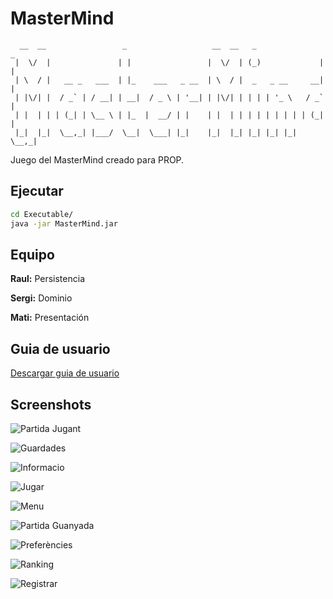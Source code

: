 # MasterMind
```
  __  __                 _                   __  __   _               _ 
 |  \/  |               | |                 |  \/  | (_)             | |
 | \  / |   __ _   ___  | |_    ___   _ __  | \  / |  _   _ __     __| |
 | |\/| |  / _` | / __| | __|  / _ \ | '__| | |\/| | | | | '_ \   / _` |
 | |  | | | (_| | \__ \ | |_  |  __/ | |    | |  | | | | | | | | | (_| |
 |_|  |_|  \__,_| |___/  \__|  \___| |_|    |_|  |_| |_| |_| |_|  \__,_|

```
Juego del MasterMind creado para PROP.

## Ejecutar
```bash
cd Executable/
java -jar MasterMind.jar
```

## Equipo
**Raul:** Persistencia

**Sergi:** Dominio

**Mati:** Presentación

## Guia de usuario
[Descargar guia de usuario](https://github.com/matiszz/mastermind/blob/master/Guia-d%E2%80%99usuari-MasterMind-Grup-8.1.pdf)

## Screenshots
![Partida Jugant](https://github.com/matiszz/mastermind/blob/master/Executable/screenshots/Partida_jugant.png)

![Guardades](https://github.com/matiszz/mastermind/blob/master/Executable/screenshots/Guardades.png)

![Informacio](https://github.com/matiszz/mastermind/blob/master/Executable/screenshots/Informacio.png)

![Jugar](https://github.com/matiszz/mastermind/blob/master/Executable/screenshots/Jugar.png)

![Menu](https://github.com/matiszz/mastermind/blob/master/Executable/screenshots/Menu.png)

![Partida Guanyada](https://github.com/matiszz/mastermind/blob/master/Executable/screenshots/Partida_guanyada.png)

![Preferències](https://github.com/matiszz/mastermind/blob/master/Executable/screenshots/Preferencies.png)

![Ranking](https://github.com/matiszz/mastermind/blob/master/Executable/screenshots/Ranking.png)

![Registrar](https://github.com/matiszz/mastermind/blob/master/Executable/screenshots/Registrar.png)

